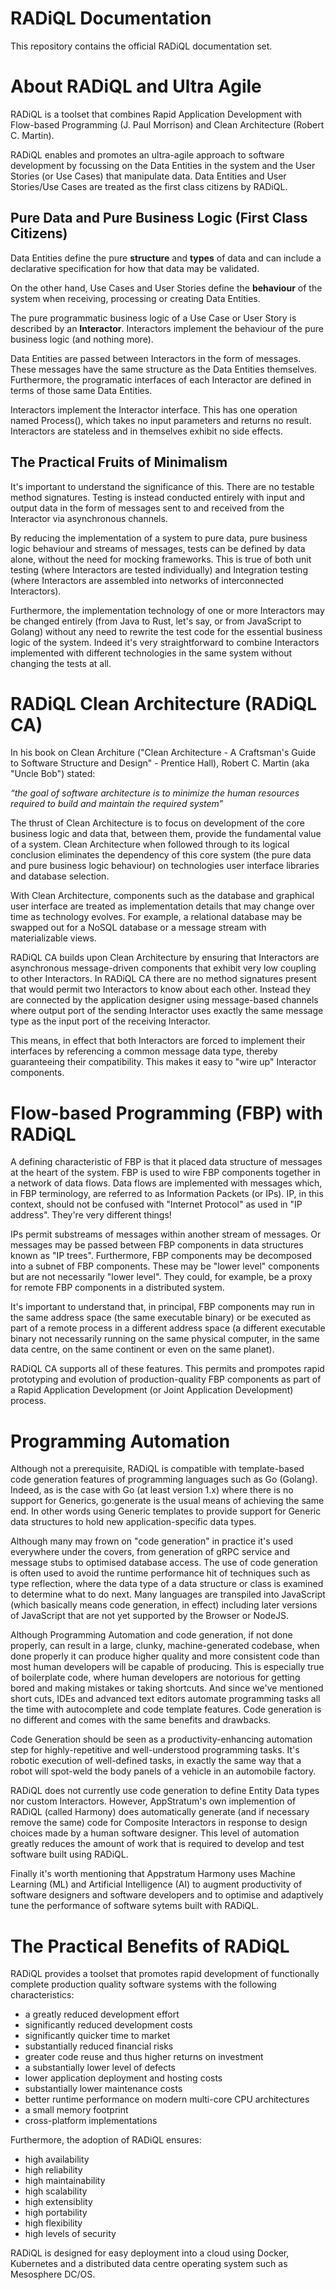 # RADiQL Documentation
This repository contains the official RADiQL documentation set.

# About RADiQL and Ultra Agile

RADiQL is a toolset that combines Rapid Application Development with 
Flow-based Programming (J. Paul Morrison) and Clean Architecture
(Robert C. Martin).

RADiQL enables and promotes an ultra-agile approach to software 
development by focussing on the Data Entities in the system and
the User Stories (or Use Cases) that manipulate data. 
Data Entities and User Stories/Use Cases are treated as the 
first class citizens by RADiQL. 

## Pure Data and Pure Business Logic (First Class Citizens)

Data Entities define the pure **structure** and **types** of data and can 
include a declarative specification for how that data may be validated.

On the other hand, Use Cases and User Stories define the **behaviour** 
of the system when receiving, processing or creating Data Entities. 

The pure programmatic business logic of a Use Case or User Story is described 
by an **Interactor**. Interactors implement the behaviour of the pure 
business logic (and nothing more).

Data Entities are passed between Interactors in
the form of messages. These messages have the same structure as the 
Data Entities themselves. Furthermore, the programatic interfaces of
each Interactor are defined in terms of those same Data Entities.

Interactors implement the Interactor interface. This has one operation
named Process(), which takes no input parameters and returns no result.
Interactors are stateless and in themselves exhibit no side effects.

## The Practical Fruits of Minimalism

It's important to understand the significance of this. There are no
testable method signatures. Testing is instead conducted entirely with 
input and output data in the form of messages sent to and received from 
the Interactor via asynchronous channels. 

By reducing the implementation of a system to pure data, pure business 
logic behaviour and streams of messages, tests can be defined by
data alone, without the need for mocking frameworks. This is true of 
both unit testing (where Interactors are tested individually) and
Integration testing (where Interactors are assembled into networks of
interconnected Interactors).

Furthermore, the implementation technology of one or more Interactors may
be changed entirely (from Java to Rust, let's say, or from JavaScript 
to Golang) without any need to rewrite the test code for the essential
business logic of the system. Indeed it's very straightforward to combine
Interactors implemented with different technologies in the same system
without changing the tests at all.

# RADiQL Clean Architecture (RADiQL CA)

In his book on Clean Architure ("Clean Architecture - A Craftsman's Guide to
Software Structure and Design" - Prentice Hall), Robert C. Martin 
(aka "Uncle Bob") stated:

*“the goal of software architecture is to minimize the human resources 
required to build and maintain the required system”*

The thrust of Clean Architecture is to focus on development of the core 
business logic and data that, between them, provide the fundamental value 
of a system. Clean Architecture when followed through to its logical conclusion
eliminates the dependency of this core system (the pure data and pure business 
logic behaviour) on technologies user interface libraries and database 
selection. 

With Clean Architecture, components such as the database and graphical user 
interface are treated as implementation details that may change over time as 
technology evolves. For example, a relational database may be swapped out 
for a NoSQL database or a message stream with materializable views. 

RADiQL CA builds upon Clean Architecture by ensuring that Interactors are
asynchronous message-driven components that exhibit very low coupling to 
other Interactors. In RADiQL CA there are no method signatures present 
that would permit two Interactors to know about each other. Instead they are
connected by the application designer using message-based channels where 
output port of the sending Interactor uses exactly the same message type as 
the input port of the receiving Interactor.

This means, in effect that both Interactors are forced to implement their
interfaces by referencing a common message data type, thereby guaranteeing
their compatibility. This makes it easy to "wire up" Interactor components.

# Flow-based Programming (FBP) with RADiQL

A defining characteristic of FBP is that it placed data structure of messages
at the heart of the system. FBP is used to wire FBP components together in a
network of data flows. Data flows are implemented with messages which, in FBP 
terminology, are referred to as Information Packets (or IPs). IP, in this 
context, should not be confused with "Internet Protocol" as used in "IP address".
They're very different things!

IPs permit substreams of messages within another stream of messages. Or messages 
may be passed between FBP components in data structures known as "IP trees". 
Furthermore, FBP components may be decomposed into a subnet of FBP components.
These may be "lower level" components but are not necessarily "lower level". They
could, for example, be a proxy for remote FBP components in a distributed system.

It's important to understand that, in principal, FBP components may run in the
same address space (the same executable binary) or be executed as part of a 
remote process in a different address space (a different executable binary not
necessarily running on the same physical computer, in the same data centre, 
on the same continent or even on the same planet).

RADiQL CA supports all of these features. This permits and prompotes rapid 
prototyping and evolution of production-quality FBP components as part of a 
Rapid Application Development (or Joint Application Development) process.

# Programming Automation

Although not a prerequisite, RADiQL is compatible with template-based 
code generation features of programming languages such as Go (Golang). Indeed,
as is the case with Go (at least version 1.x) where there is no support for
Generics, go:generate is the usual means of achieving the same end. In other
words using Generic templates to provide support for Generic data structures
to hold new application-specific data types.

Although many may frown on "code generation" in practice it's used everywhere
under the covers, from generation of gRPC service and message stubs to 
optimised database access. The use of code generation is often used to avoid 
the runtime performance hit of techniques such as type reflection, where the data
type of a data structure or class is examined to determine what to do next.
Many languages are transpiled into JavaScript (which basically means
code generation, in effect) including later versions of JavaScript that are not
yet supported by the Browser or NodeJS.

Although Programming Automation and code generation, if not done properly, 
can result in a large, clunky, machine-generated codebase, when done properly 
it can produce higher quality and more consistent code than most human 
developers will be capable of producing. This is especially true of boilerplate 
code, where human developers are notorious for getting bored and making mistakes 
or taking shortcuts. And since we've mentioned short cuts, IDEs and advanced
text editors automate programming tasks all the time with autocomplete
and code template features. Code generation is no different and comes with 
the same benefits and drawbacks.

Code Generation should be seen as a productivity-enhancing automation step
for highly-repetitive and well-understood programming tasks. It's robotic
execution of well-defined tasks, in exactly the same way that a robot 
will spot-weld the body panels of a vehicle in an automobile factory.

RADiQL does not currently use code generation to define Entity Data types
nor custom Interactors. However, AppStratum's own implemention of RADiQL (called
Harmony) does automatically generate (and if necessary remove the same) 
code for Composite Interactors in response to design choices made by a 
human software designer. This level of automation greatly reduces the 
amount of work that is required to develop and test software built
using RADiQL.

Finally it's worth mentioning that Appstratum Harmony uses Machine Learning (ML) 
and Artificial Intelligence (AI) to augment productivity of software designers
and software developers and to optimise and adaptively tune the performance of
software sytems built with RADiQL.

# The Practical Benefits of RADiQL

RADiQL provides a toolset that promotes rapid development of functionally
complete production quality software systems with the following characteristics:

- a greatly reduced development effort
- significantly reduced development costs
- significantly quicker time to market
- substantially reduced financial risks
- greater code reuse and thus higher returns on investment
- a substantially lower level of defects
- lower application deployment and hosting costs
- substantially lower maintenance costs
- better runtime performance on modern multi-core CPU architectures
- a small memory footprint
- cross-platform implementations

Furthermore, the adoption of RADiQL ensures:

- high availability
- high reliability
- high maintainability
- high scalability
- high extensiblity
- high portability
- high flexibility
- high levels of security

RADiQL is designed for easy deployment into a cloud using Docker, Kubernetes 
and a distributed data centre operating system such as Mesosphere DC/OS.



